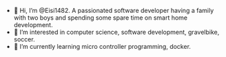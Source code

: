 - 👋 Hi, I’m @Eisi1482. A passionated software developer having a family with two boys and spending some spare time on smart home development.
- 👀 I’m interested in computer science, software development, gravelbike, soccer.
- 🌱 I’m currently learning micro controller programming, docker.

<!---
Eisi1482/Eisi1482 is a ✨ special ✨ repository because its `README.md` (this file) appears on your GitHub profile.
You can click the Preview link to take a look at your changes.
--->
